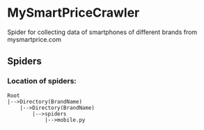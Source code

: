 # MySmartPriceCrawler
Spider for collecting data of smartphones of different brands from mysmartprice.com

## Spiders

### Location of spiders:

	Root
   	|-->Directory(BrandName)
   	    |-->Directory(BrandName)
   	    	|-->spiders
   	    		|-->mobile.py